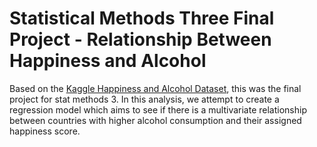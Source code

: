 # Statistical Methods Three Final Project - Relationship Between Happiness and Alcohol

Based on the [Kaggle Happiness and Alcohol Dataset](https://www.kaggle.com/datasets/marcospessotto/happiness-and-alcohol-consumption?resource=download), this was the final project for stat methods 3. In this analysis, we attempt to create a regression model which aims to see if there is a multivariate relationship between countries with higher alcohol consumption and their assigned happiness score.
